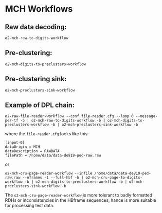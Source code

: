 <!-- doxy
\page refDetectorsMUONMCHWorkflow Workflows
/doxy -->

# MCH Workflows

## Raw data decoding:

`o2-mch-raw-to-digits-workflow`

## Pre-clustering:

`o2-mch-digits-to-preclusters-workflow`

## Pre-clustering sink:

`o2-mch-preclusters-sink-workflow`

## Example of DPL chain:

`o2-raw-file-reader-workflow --conf file-reader.cfg --loop 0 --message-per-tf -b | o2-mch-raw-to-digits-workflow -b | o2-mch-digits-to-preclusters-workflow -b | o2-mch-preclusters-sink-workflow -b`

where the `file-reader.cfg` looks like this:

    [input-0]
    dataOrigin = MCH
    dataDescription = RAWDATA     
    filePath = /home/data/data-de819-ped-raw.raw

or

`o2-mch-cru-page-reader-workflow --infile /home/data/data-de819-ped-raw.raw --nframes -1 --full-hbf -b | o2-mch-cru-page-to-digits-workflow -b | o2-mch-digits-to-preclusters-workflow -b | o2-mch-preclusters-sink-workflow -b`

The `o2-mch-cru-page-reader-workflow` is more tolerant to badly formatted RDHs or inconsistencies in the HBframe sequences, hance is more suitable for processing test data.
